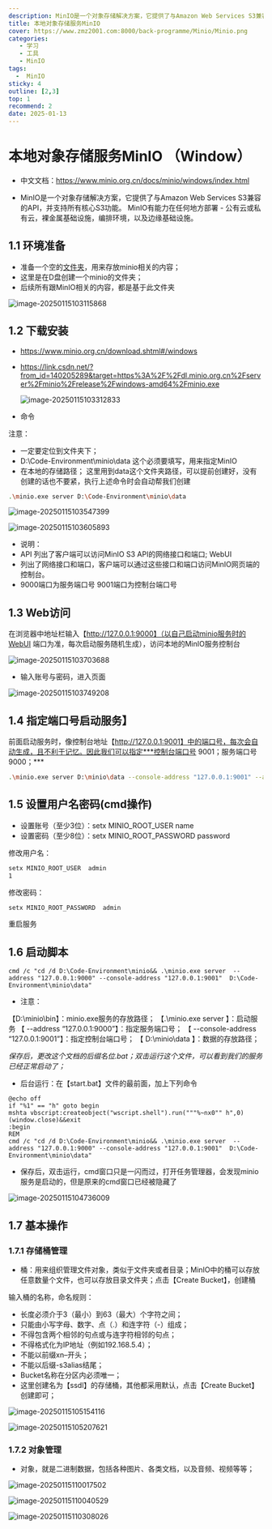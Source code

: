 ```yaml
---
description: MinIO是一个对象存储解决方案，它提供了与Amazon Web Services S3兼容的API，并支持所有核心S3功能。 MinIO有能力在任何地方部署 - 公有云或私有云，裸金属基础设施，编排环境，以及边缘基础设施。
title: 本地对象存储服务MinIO
cover: https://www.zmz2001.com:8000/back-programme/Minio/Minio.png
categories: 
   - 学习
   - 工具
   - MinIO
tags: 
  -  MinIO
sticky: 4
outline: [2,3]
top: 1
recommend: 2
date: 2025-01-13
---
```



# 本地对象存储服务MinIO （Window）

- 中文文档：https://www.minio.org.cn/docs/minio/windows/index.html

- MinIO是一个对象存储解决方案，它提供了与Amazon Web Services S3兼容的API，并支持所有核心S3功能。 MinIO有能力在任何地方部署 - 公有云或私有云，裸金属基础设施，编排环境，以及边缘基础设施。

## 1.1 环境准备

- 准备一个空的[文件夹](https://so.csdn.net/so/search?q=文件夹&spm=1001.2101.3001.7020)，用来存放minio相关的内容；
- 这里是在D盘创建一个minio的文件夹；
- 后续所有跟MinIO相关的内容，都是基于此文件夹

![image-20250115103115868](images/image-20250115103115868.png)

## 1.2 下载安装

- https://www.minio.org.cn/download.shtml#/windows

- https://link.csdn.net/?from_id=140205289&target=https%3A%2F%2Fdl.minio.org.cn%2Fserver%2Fminio%2Frelease%2Fwindows-amd64%2Fminio.exe

  ![image-20250115103312833](images/image-20250115103312833.png)

- 命令

注意：

- 一定要定位到文件夹下；
- D:\Code-Environment\minio\data 这个必须要填写，用来指定MinIO
- 在本地的存储路径； 这里用到data这个文件夹路径，可以提前创建好，没有创建的话也不要紧，执行上述命令时会自动帮我们创建

```bash
.\minio.exe server D:\Code-Environment\minio\data
```

![image-20250115103547399](images/image-20250115103547399.png)

![image-20250115103605893](images/image-20250115103605893.png)

- 说明：
- API 列出了客户端可以访问MinIO S3 API的网络接口和端口; WebUI
- 列出了网络接口和端口，客户端可以通过这些接口和端口访问MinIO网页端的控制台。
- 9000端口为服务端口号 9001端口为控制台端口号

## 1.3 Web访问

在浏览器中地址栏输入【http://127.0.0.1:9000】（以自己启动minio服务时的WebUI 端口为准，每次启动服务随机生成），访问本地的MinIO服务控制台

![image-20250115103703688](images/image-20250115103703688.png)

- 输入账号与密码，进入页面

![image-20250115103749208](images/image-20250115103749208.png)

## 1.4 指定端口号启动服务】

前面启动服务时，像控制台地址【http://127.0.0.1:9001】中的端口号，每次会自动生成，且不利于记忆。因此我们可以指定***控制台端口号 9001；服务端口号9000；***

```bash
.\minio.exe server D:\minio\data --console-address "127.0.0.1:9001" --address "127.0.0.1:9000"
```

## 1.5 设置用户名密码(cmd操作)

- 设置账号（至少3位）：setx MINIO_ROOT_USER name
- 设置密码（至少8位）：setx MINIO_ROOT_PASSWORD password

修改用户名：

```xml
setx MINIO_ROOT_USER  admin
1
```

修改密码：

```xml
setx MINIO_ROOT_PASSWORD  admin
```

重启服务

## 1.6 启动脚本

```
cmd /c "cd /d D:\Code-Environment\minio&& .\minio.exe server  --address "127.0.0.1:9000" --console-address "127.0.0.1:9001"  D:\Code-Environment\minio\data"
```

- 注意：

【D:\minio\bin】：minio.exe服务的存放路径；
【.\minio.exe server 】：启动服务
【 --address “127.0.0.1:9000”】：指定服务端口号；
【 --console-address “127.0.0.1:9001”】：指定控制台端口号； 【 D:\minio\data 】：数据的存放路径；

*保存后，更改这个文档的后缀名位.bat；双击运行这个文件，可以看到我们的服务已经正常启动了；*

- 后台运行：在【start.bat】文件的最前面，加上下列命令

```
@echo off
if "%1" == "h" goto begin
mshta vbscript:createobject("wscript.shell").run("""%~nx0"" h",0)(window.close)&&exit
:begin
REM
cmd /c "cd /d D:\Code-Environment\minio&& .\minio.exe server  --address "127.0.0.1:9000" --console-address "127.0.0.1:9001"  D:\Code-Environment\minio\data"
```

- 保存后，双击运行，cmd窗口只是一闪而过，打开任务管理器，会发现minio服务是启动的，但是原来的cmd窗口已经被隐藏了

![image-20250115104736009](images/image-20250115104736009.png)

## 1.7 基本操作

### 1.7.1 存储桶管理

- 桶：用来组织管理文件对象，类似于文件夹或者目录；MinIO中的桶可以存放任意数量个文件，也可以存放目录文件夹；点击【Create Bucket】，创建桶

输入桶的名称，命名规则：

- 长度必须介于3（最小）到63（最大）个字符之间；
-  只能由小写字母、数字、点（.）和连字符（-）组成；
-  不得包含两个相邻的句点或与连字符相邻的句点；
-  不得格式化为IP地址（例如192.168.5.4）；
-  不能以前缀xn–开头；
-  不能以后缀-s3alias结尾；
-  Bucket名称在分区内必须唯一；
- 这里创建名为【ssdl】的存储桶，其他都采用默认，点击【Create Bucket】创建即可；

![image-20250115105154116](images/image-20250115105154116.png)

![image-20250115105207621](images/image-20250115105207621.png)

### 1.7.2 对象管理

- 对象，就是二进制数据，包括各种图片、各类文档，以及音频、视频等等；

![image-20250115110017502](images/image-20250115110017502.png)

![image-20250115110040529](images/image-20250115110040529.png)

![image-20250115110308026](images/image-20250115110308026.png)



